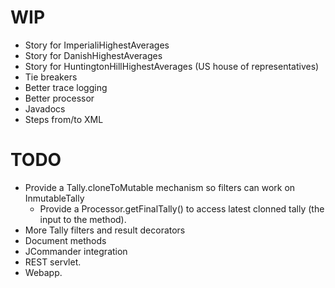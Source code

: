 WIP
===

 * Story for ImperialiHighestAverages
 * Story for DanishHighestAverages
 * Story for HuntingtonHillHighestAverages (US house of representatives)
 * Tie breakers
 * Better trace logging
 * Better processor
 * Javadocs
 * Steps from/to XML

TODO
====

 * Provide a Tally.cloneToMutable mechanism so filters can work on InmutableTally
   * Provide a Processor.getFinalTally() to access latest clonned tally (the input to the method).
 * More Tally filters and result decorators
 * Document methods
 * JCommander integration
 * REST servlet.
 * Webapp.

